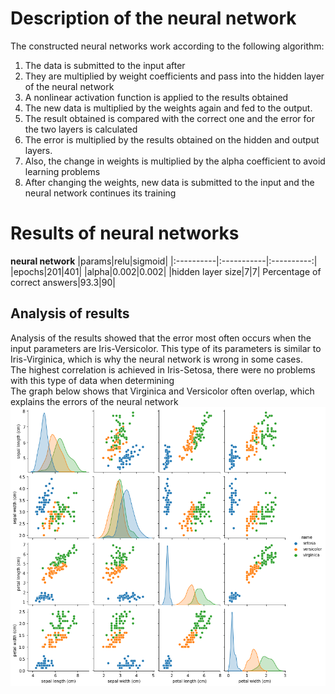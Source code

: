 # Description of the neural network 
The constructed neural networks work according to the following algorithm:
1. The data is submitted to the input after
2. They are multiplied by weight coefficients and pass into the hidden layer of the neural network
3. A nonlinear activation function is applied to the results obtained
4. The new data is multiplied by the weights again and fed to the output.
5. The result obtained is compared with the correct one and the error for the two layers is calculated
6. The error is multiplied by the results obtained on the hidden and output layers.
7. Also, the change in weights is multiplied by the alpha coefficient to avoid learning problems
8. After changing the weights, new data is submitted to the input and the neural network continues its training

# Results of neural networks   

**neural network**
|params|relu|sigmoid|
|:----------|:-----------|:----------:|
|epochs|201|401|
|alpha|0.002|0.002|
|hidden layer size|7|7|
Percentage of correct answers|93.3|90|

## Analysis of results
Analysis of the results showed that the error most often occurs when the input parameters are Iris-Versicolor. This type of its parameters is similar to Iris-Virginica, which is why the neural network is wrong in some cases.  
The highest correlation is achieved in Iris-Setosa, there were no problems with this type of data when determining  
The graph below shows that Virginica and Versicolor often overlap, which explains the errors of the neural network
![graph](https://github.com/Felecort/ML_methods/blob/master/src/neural_networks/output.png?raw=true)
